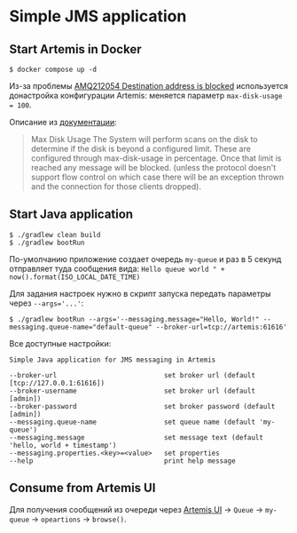 # Simple JMS application

## Start Artemis in Docker

```shell
$ docker compose up -d
```

Из-за проблемы [AMQ212054 Destination address is blocked](https://stackoverflow.com/a/53836629/5649869) используется
донастройка конфигурации Artemis: меняется параметр `max-disk-usage = 100`.

Описание
из [документации](https://activemq.apache.org/components/artemis/documentation/latest/paging.html#max-disk-usage):

> Max Disk Usage
> The System will perform scans on the disk to determine if the disk is beyond a configured limit. These are configured
> through max-disk-usage in percentage. Once that limit is reached any message will be blocked. (unless the protocol
> doesn't support flow control on which case there will be an exception thrown and the connection for those clients dropped).

## Start Java application

```shell
$ ./gradlew clean build
$ ./gradlew bootRun
```

По-умолчанию приложение создает очередь `my-queue` и раз в 5 секунд отправляет туда сообщения
вида: `Hello queue world " + now().format(ISO_LOCAL_DATE_TIME)`

Для задания настроек нужно в скрипт запуска передать параметры через `--args='...'`:

```shell
$ ./gradlew bootRun --args='--messaging.message="Hello, World!" --messaging.queue-name="default-queue" --broker-url=tcp://artemis:61616'
```

Все доступные настройки:

```
Simple Java application for JMS messaging in Artemis

--broker-url				           set broker url (default [tcp://127.0.0.1:61616])
--broker-username			           set broker url (default [admin])
--broker-password			           set broker password (default [admin])
--messaging.queue-name		           set queue name (default 'my-queue')
--messaging.message			           set message text (default 'hello, world + timestamp')
--messaging.properties.<key>=<value>   set properties
--help         						   print help message
```

## Consume from Artemis UI

Для получения сообщений из очереди через [Artemis UI](http://localhost:8161/console) -> `Queue` -> `my-queue`
-> `opeartions` -> `browse()`.